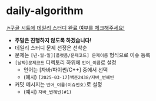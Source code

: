 # daily-algorithm

[↗️구글 시트에 데일리 스터디 완료 여부를 체크해주세요!](https://docs.google.com/spreadsheets/d/1IQvj56oO9KaGdG8rSjRrNOplQDCJLGhyUEjVq9OyDj8/edit?gid=1769318491#gid=1769318491)

- **주말은 진행하지 않도록 하겠습니다!**
- 데일리 스터디 문제 선정은 선착순
- 문제는 `[년-월-일][플랫폼/문제코드] 문제이름` 형식으로 이슈 등록
- `[날짜]문제코드` 디렉토리 하위에 `언어_이름`로 설정
  - 언어는 [자바/파이썬/C++] 중에서 선택
  - (예시) `[2025-03-17]백준2438/자바_변혜빈`
- 커밋 메시지는 `언어_이름(이슈번호)`로 설정
  - (예시) `자바_변혜빈(#1)`

